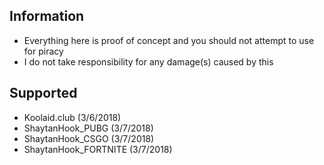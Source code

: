 ## Information
- Everything here is proof of concept and you should not attempt to use for piracy
- I do not take responsibility for any damage(s) caused by this

## Supported

- Koolaid.club         (3/6/2018)
- ShaytanHook_PUBG     (3/7/2018)
- ShaytanHook_CSGO     (3/7/2018)
- ShaytanHook_FORTNITE (3/7/2018)
